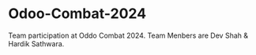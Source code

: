# Odoo-Combat-2024
Team participation at Oddo Combat 2024. Team Menbers are Dev Shah &amp; Hardik Sathwara.
